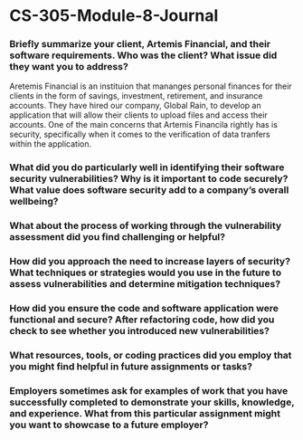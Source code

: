 # CS-305-Module-8-Journal

### Briefly summarize your client, Artemis Financial, and their software requirements. Who was the client? What issue did they want you to address?

Aretemis Financial is an instituion that mananges personal finances for their clients in the form of savings, investment, retirement, and insurance accounts. They have hired our company, Global Rain, to develop an application that will allow their clients to upload files and access their accounts. One of the main concerns that Artemis Financila rightly has is security, specifically when it comes to the verification of data tranfers within the application.


### What did you do particularly well in identifying their software security vulnerabilities? Why is it important to code securely? What value does software security add to a company’s overall wellbeing?


### What about the process of working through the vulnerability assessment did you find challenging or helpful?


### How did you approach the need to increase layers of security? What techniques or strategies would you use in the future to assess vulnerabilities and determine mitigation techniques?


### How did you ensure the code and software application were functional and secure? After refactoring code, how did you check to see whether you introduced new vulnerabilities?


### What resources, tools, or coding practices did you employ that you might find helpful in future assignments or tasks?


### Employers sometimes ask for examples of work that you have successfully completed to demonstrate your skills, knowledge, and experience. What from this particular assignment might you want to showcase to a future employer?
